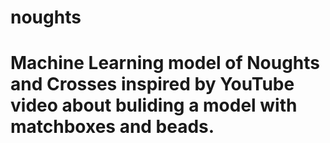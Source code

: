 # noughts
# Machine Learning model of Noughts and Crosses inspired by YouTube video about buliding a model with matchboxes and beads. 
